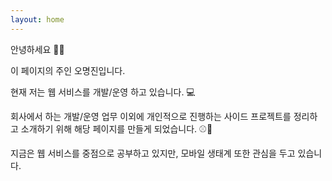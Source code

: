 ```yaml
---
layout: home
---
```


안녕하세요 🙋‍♂️ 

이 페이지의 주인 오명진입니다.

현재 저는 웹 서비스를 개발/운영 하고 있습니다. 💻

회사에서 하는 개발/운영 업무 이외에 개인적으로 진행하는 사이드 프로젝트를 정리하고 소개하기 위해 해당 페이지를 만들게 되었습니다. ⚾🔫

지금은 웹 서비스를 중점으로 공부하고 있지만, 모바일 생태계 또한 관심을 두고 있습니다.
